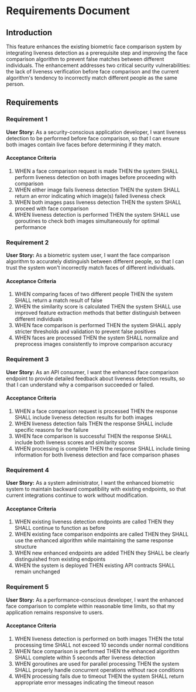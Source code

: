 # Requirements Document

## Introduction

This feature enhances the existing biometric face comparison system by integrating liveness detection as a prerequisite step and improving the face comparison algorithm to prevent false matches between different individuals. The enhancement addresses two critical security vulnerabilities: the lack of liveness verification before face comparison and the current algorithm's tendency to incorrectly match different people as the same person.

## Requirements

### Requirement 1

**User Story:** As a security-conscious application developer, I want liveness detection to be performed before face comparison, so that I can ensure both images contain live faces before determining if they match.

#### Acceptance Criteria

1. WHEN a face comparison request is made THEN the system SHALL perform liveness detection on both images before proceeding with comparison
2. WHEN either image fails liveness detection THEN the system SHALL return an error indicating which image(s) failed liveness check
3. WHEN both images pass liveness detection THEN the system SHALL proceed with face comparison
4. WHEN liveness detection is performed THEN the system SHALL use goroutines to check both images simultaneously for optimal performance

### Requirement 2

**User Story:** As a biometric system user, I want the face comparison algorithm to accurately distinguish between different people, so that I can trust the system won't incorrectly match faces of different individuals.

#### Acceptance Criteria

1. WHEN comparing faces of two different people THEN the system SHALL return a match result of false
2. WHEN the similarity score is calculated THEN the system SHALL use improved feature extraction methods that better distinguish between different individuals
3. WHEN face comparison is performed THEN the system SHALL apply stricter thresholds and validation to prevent false positives
4. WHEN faces are processed THEN the system SHALL normalize and preprocess images consistently to improve comparison accuracy

### Requirement 3

**User Story:** As an API consumer, I want the enhanced face comparison endpoint to provide detailed feedback about liveness detection results, so that I can understand why a comparison succeeded or failed.

#### Acceptance Criteria

1. WHEN a face comparison request is processed THEN the response SHALL include liveness detection results for both images
2. WHEN liveness detection fails THEN the response SHALL include specific reasons for the failure
3. WHEN face comparison is successful THEN the response SHALL include both liveness scores and similarity scores
4. WHEN processing is complete THEN the response SHALL include timing information for both liveness detection and face comparison phases

### Requirement 4

**User Story:** As a system administrator, I want the enhanced biometric system to maintain backward compatibility with existing endpoints, so that current integrations continue to work without modification.

#### Acceptance Criteria

1. WHEN existing liveness detection endpoints are called THEN they SHALL continue to function as before
2. WHEN existing face comparison endpoints are called THEN they SHALL use the enhanced algorithm while maintaining the same response structure
3. WHEN new enhanced endpoints are added THEN they SHALL be clearly distinguished from existing endpoints
4. WHEN the system is deployed THEN existing API contracts SHALL remain unchanged

### Requirement 5

**User Story:** As a performance-conscious developer, I want the enhanced face comparison to complete within reasonable time limits, so that my application remains responsive to users.

#### Acceptance Criteria

1. WHEN liveness detection is performed on both images THEN the total processing time SHALL not exceed 10 seconds under normal conditions
2. WHEN face comparison is performed THEN the enhanced algorithm SHALL complete within 5 seconds after liveness detection
3. WHEN goroutines are used for parallel processing THEN the system SHALL properly handle concurrent operations without race conditions
4. WHEN processing fails due to timeout THEN the system SHALL return appropriate error messages indicating the timeout reason